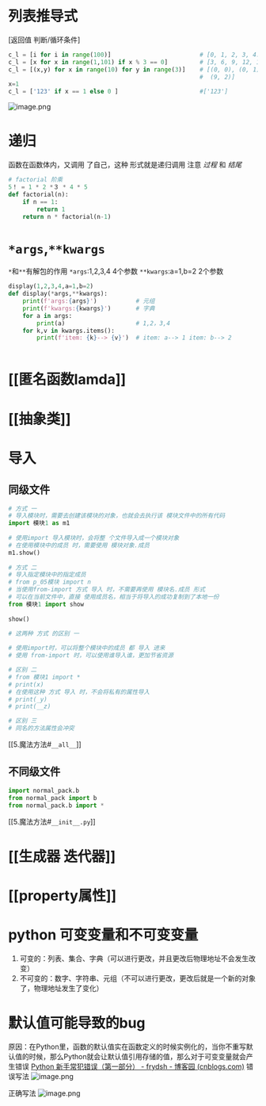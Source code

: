 # 列表推导式
[返回值 判断/循环条件]
```python
c_l = [i for i in range(100)]                         # [0, 1, 2, 3, 4...99]
c_l = [x for x in range(1,101) if x % 3 == 0]         # [3, 6, 9, 12, 15,...99]
c_l = [(x,y) for x in range(10) for y in range(3)]    # [(0, 0), (0, 1), (0, 2), (1, 0) ...                                       
                                                      #  (9, 2)]
x=1  
c_l = ['123' if x == 1 else 0 ]                       #['123']
```
![image.png](https://gitee.com/sinoeast/imgs/raw/master/20230222161128.png)

# 递归
函数在函数体内，又调用 了自己，这种 形式就是递归调用
注意 *过程* 和 *结尾*
```python
# factorial 阶乘  
5！ = 1 * 2 *３ * 4 * 5
def factorial(n):  
    if n == 1:  
        return 1  
    return n * factorial(n-1)
```

# `*args`,`**kwargs`
`*`和`**`有解包的作用
`*args`:1,2,3,4                      4个参数
`**kwargs`:a=1,b=2               2个参数
```python
display(1,2,3,4,a=1,b=2)
def display(*args,**kwargs):  
    print(f'args:{args}')           # 元组
    print(f'kwargs:{kwargs}')       # 字典
    for a in args:  
	    print(a)                    # 1,2，3,4
	for k,v in kwargs.items():  
	    print(f'item: {k}--> {v}')  # item: a--> 1 item: b--> 2
    
```

# [[匿名函数lamda]]

# [[抽象类]]

# 导入
## 同级文件
```python
# 方式 一
# 导入模块时，需要去创建该模块的对象，也就会去执行该 模块文件中的所有代码  
import 模块1 as m1  
  
# 使用import 导入模块时，会将整 个文件导入成一个模块对象  
# 在使用模块中的成员 时，需要使用 模块对象.成员  
m1.show()
  
# 方式 二  
# 导入指定模块中的指定成员  
# from p_05模块 import n
# 当使用from-import 方式 导入 时，不需要再使用 模块名.成员 形式  
# 可以在当前文件中，直接 使用成员名，相当于将导入的成功复制到了本地一份  
from 模块1 import show 
  
show()  
  
# 这两种 方式 的区别 一 

# 使用import时，可以将整个模块中的成员 都 导入 进来  
# 使用 from-import 时，可以使用谁导入谁，更加节省资源  

# 区别 二 
# from 模块1 import *
# print(x)                                    
# 在使用这种 方式 导入 时，不会将私有的属性导入  
# print(_y)                                   
# print(__z)                                  

# 区别 三
# 同名的方法属性会冲突
```
[[5.魔法方法#`__all__`]]

## 不同级文件

```python
import normal_pack.b  
from normal_pack import b  
from normal_pack.b import *  
```
[[5.魔法方法#`__init__.py`]]

# [[生成器 迭代器]]

# [[property属性]]


# python 可变变量和不可变变量
1.  可变的：列表、集合、字典（可以进行更改，并且更改后物理地址不会发生改变）
2.  不可变的：数字、字符串、元组（不可以进行更改，更改后就是一个新的对象了，物理地址发生了变化）
# 默认值可能导致的bug
原因：在Python里，函数的默认值实在函数定义的时候实例化的，当你不重写默认值的时候，那么Python就会让默认值引用存储的值，那么对于可变变量就会产生错误
[Python 新手常犯错误（第一部分） - frydsh - 博客园 (cnblogs.com)](https://www.cnblogs.com/frydsh/p/3181076.html)
错误写法
![image.png](https://gitee.com/sinoeast/imgs/raw/master/20230223151507.png)

正确写法
![image.png](https://gitee.com/sinoeast/imgs/raw/master/20230223151426.png)
